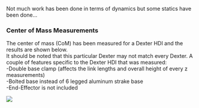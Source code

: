 Not much work has been done in terms of dynamics but some statics have been done...

### Center of Mass Measurements

The center of mass (CoM) has been measured for a Dexter HDI and the results are shown below.<br>
It should be noted that this particular Dexter may not match every Dexter.
A couple of features specific to the Dexter HDI that was measured:<br>
-Double base clamp (affects the link lengths and overall height of every z measurements)<br>
-Bolted base instead of 6 legged aluminum strake base<br>
-End-Effector is not included<br>

![](https://user-images.githubusercontent.com/26582517/91360228-e0c9ce80-e7aa-11ea-9465-29e0f4eb875d.PNG)